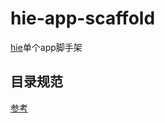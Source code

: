 # hie-app-scaffold
[hie](https://github.com/fancyboynet/hie)单个app脚手架

## 目录规范
[参考](https://github.com/fex-team/fis3/blob/master/doc/docs/api/config-commonly-used.md#制定目录规范)


       